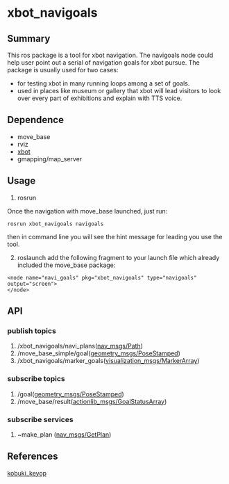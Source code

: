 # xbot_navigoals
## Summary
This ros package is a tool for xbot navigation. The navigoals node could help user point out a serial of navigation goals for xbot pursue. 
The package is usually used for two cases:
* for testing xbot in many running loops among a set of goals.
* used in places like museum or gallery that xbot will lead visitors to look over every part of exhibitions and explain with TTS voice.

## Dependence
* move_base
* rviz
* [xbot](https://github.com/yowlings/xbot)
* gmapping/map_server


## Usage
1. rosrun 

Once the navigation with move_base launched, just run:
~~~
rosrun xbot_navigoals navigoals
~~~
then in command line you will see the hint message for leading you use the tool.

2. roslaunch
add the following fragment to your launch file which already included the move_base package:
~~~
<node name="navi_goals" pkg="xbot_navigoals" type="navigoals" output="screen">
</node>
~~~

## API
### publish topics
1. /xbot_navigoals/navi_plans([nav_msgs/Path](http://docs.ros.org/api/nav_msgs/html/msg/Path.html))
2. /move_base_simple/goal([geometry_msgs/PoseStamped](http://docs.ros.org/api/geometry_msgs/html/msg/PoseStamped.html))
3. /xbot_navigoals/marker_goals([visualization_msgs/MarkerArray](http://docs.ros.org/kinetic/api/visualization_msgs/html/msg/MarkerArray.html))
### subscribe topics
1. /goal([geometry_msgs/PoseStamped](http://docs.ros.org/api/geometry_msgs/html/msg/PoseStamped.html))
2. /move_base/result([actionlib_msgs/GoalStatusArray](http://docs.ros.org/api/actionlib_msgs/html/msg/GoalStatusArray.html))

### subscribe services
1. ~make_plan ([nav_msgs/GetPlan](http://docs.ros.org/api/nav_msgs/html/srv/GetPlan.html))

## References
[kobuki_keyop](https://github.com/yujinrobot/kobuki/tree/devel/kobuki_keyop)





